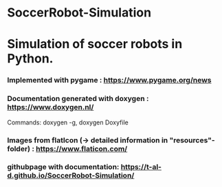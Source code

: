 # SoccerRobot-Simulation

# Simulation of soccer robots in Python.

### Implemented with pygame : https://www.pygame.org/news

### Documentation generated with doxygen : https://www.doxygen.nl/

Commands: doxygen -g, doxygen Doxyfile

### Images from flatIcon (-> detailed information in "resources"-folder) : https://www.flaticon.com/

### githubpage with documentation: https://t-al-d.github.io/SoccerRobot-Simulation/
